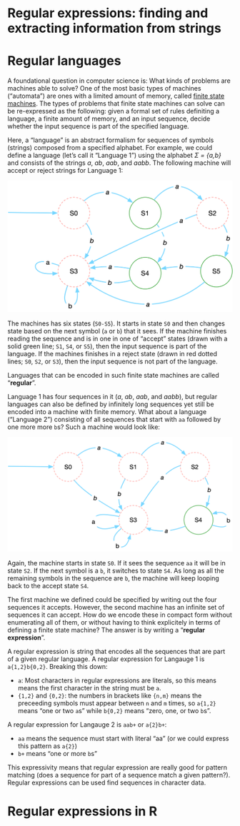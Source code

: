 Regular expressions: finding and extracting information from strings
================

Regular languages
=================

A foundational question in computer science is: What kinds of problems
are machines able to solve? One of the most basic types of machines
(“automata”) are ones with a limited amount of memory, called [finite
state machines](https://en.wikipedia.org/wiki/Finite-state_machine). The
types of problems that finite state machines can solve can be
re-expressed as the following: given a formal set of rules definiting a
language, a finite amount of memory, and an input sequence, decide
whether the input sequence is part of the specified language.

Here, a “language” is an abstract formalism for sequences of symbols
(strings) composed from a specified alphabet. For example, we could
define a language (let’s call it “Language 1”) using the alphabet *Σ =
{a,b}* and consists of the strings *a*, *ab*, *aab*, and *aabb*. The
following machine will accept or reject strings for Language 1:

![](../markdown_images/regex-ab-fsm.png)

The machines has six states (`S0-S5`). It starts in state `S0` and then
changes state based on the next symbol (`a` or `b`) that it sees. If the
machine finishes reading the sequence and is in one in one of “accept”
states (drawn with a solid green line; `S1`, `S4`, or `S5`), then the
input sequence is part of the language. If the machines finishes in a
reject state (drawn in red dotted lines; `S0`, `S2`, or `S3`), then the
input sequence is not part of the language.

Languages that can be encoded in such finite state machines are called
“**regular**”.

Language 1 has four sequences in it (*a*, *ab*, *aab*, and *aabb*), but
regular languages can also be defined by infinitely long sequences yet
still be encoded into a machine with finite memory. What about a
language (“Language 2”) consisting of all sequences that start with `aa`
followed by one more more `b`s? Such a machine would look like:

![](../markdown_images/regex-aab-fsm.png)

Again, the machine starts in state `S0`. If it sees the sequence `aa` it
will be in state `S2`. If the next symbol is a `b`, it switches to state
`S4`. As long as all the remaining symbols in the sequence are `b`, the
machine will keep looping back to the accept state `S4`.

The first machine we defined could be specified by writing out the four
sequences it accepts. However, the second machine has an infinite set of
sequences it can accept. How do we encode these in compact form without
enumerating all of them, or without having to think explicitely in terms
of defining a finite state machine? The answer is by writing a
“**regular expression**”.

A regular expression is string that encodes all the sequences that are
part of a given regular language. A regular expression for Langauge 1 is
`a{1,2}b{0,2}`. Breaking this down:

-   `a`: Most characters in regular expressions are literals, so this
    means means the first character in the string must be `a`.
-   `{1,2}` and `{0,2}`: the numbers in brackets like `{n,m}` means the
    preceeding symbols must appear between `n` and `m` times, so
    `a{1,2}` means “one or two `a`s” while `b{0,2}` means “zero, one, or
    two `b`s”.

A regular expression for Langauge 2 is `aab+` or `a{2}b+`:

-   `aa` means the sequence must start with literal “aa” (or we could
    express this pattern as `a{2}`)
-   `b+` means “one or more `b`s”

This expressivity means that regular expression are really good for
pattern matching (does a sequence for part of a sequence match a given
pattern?). Regular expressions can be used find sequences in character
data.

Regular expressions in R
========================
